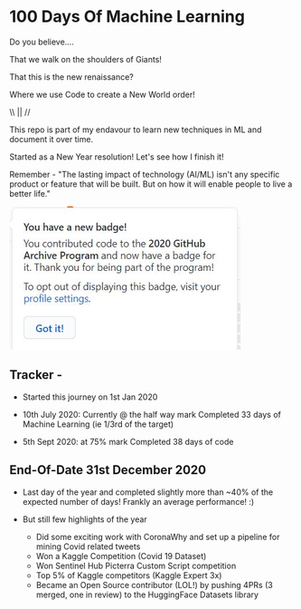 # 100 Days Of Machine Learning

Do you believe....

That we walk on the shoulders of Giants!

That this is the new renaissance? 

Where we use Code to create a New World order! 

\\\ || //

This repo is part of my endavour to learn new techniques in ML and document it over time. 

Started as a New Year resolution! Let's see how I finish it!  

Remember - "The lasting impact of technology (AI/ML) isn't any specific product or feature that will be built. But on how it will enable people to live a better life."

![arctic screenshot](https://github.com/skyprince999/100-Days-Of-ML/blob/master/Arctic_Code_Vault.JPG)



## Tracker - 

- Started this journey on 1st Jan 2020 
 
- 10th July 2020: Currently @ the half way mark
  Completed 33 days of Machine Learning (ie 1/3rd of the target)

- 5th Sept 2020: at 75% mark
  Completed 38 days of code 
  
## End-Of-Date 31st December 2020 

- Last day of the year and completed slightly more than ~40% of the expected number of days! Frankly an average performance! :)

- But still few highlights of the year
   + Did some exciting work with CoronaWhy and set up a pipeline for mining Covid related tweets 
   + Won a Kaggle Competition (Covid 19 Dataset)
   + Won Sentinel Hub Picterra Custom Script competition
   + Top 5% of Kaggle competitors (Kaggle Expert 3x) 
   + Became an Open Source contributor (LOL!) by pushing 4PRs (3 merged, one in review) to the HuggingFace Datasets library 
   
